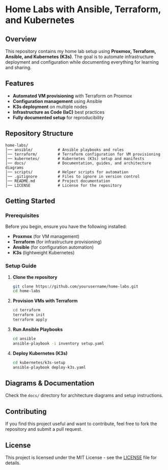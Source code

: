 # Home Labs with Ansible, Terraform, and Kubernetes

## Overview

This repository contains my home lab setup using **Proxmox, Terraform, Ansible, and Kubernetes (K3s)**. The goal is to automate infrastructure deployment and configuration while documenting everything for learning and sharing.

## Features

- **Automated VM provisioning** with Terraform on Proxmox
- **Configuration management** using Ansible
- **K3s deployment** on multiple nodes
- **Infrastructure as Code (IaC)** best practices
- **Fully documented setup** for reproducibility

## Repository Structure

```
home-labs/
│── ansible/           # Ansible playbooks and roles
│── terraform/         # Terraform configuration for VM provisioning
│── kubernetes/        # Kubernetes (K3s) setup and manifests
│── docs/              # Documentation, guides, and architecture diagrams
│── scripts/           # Helper scripts for automation
│── .gitignore         # Files to ignore in version control
│── README.md          # Project documentation
│── LICENSE            # License for the repository
```

## Getting Started

### Prerequisites

Before you begin, ensure you have the following installed:

- **Proxmox** (for VM management)
- **Terraform** (for infrastructure provisioning)
- **Ansible** (for configuration automation)
- **K3s** (lightweight Kubernetes)

### Setup Guide

1. **Clone the repository**
   ```bash
   git clone https://github.com/yourusername/home-labs.git
   cd home-labs
   ```
2. **Provision VMs with Terraform**
   ```bash
   cd terraform
   terraform init
   terraform apply
   ```
3. **Run Ansible Playbooks**
   ```bash
   cd ansible
   ansible-playbook -i inventory setup.yaml
   ```
4. **Deploy Kubernetes (K3s)**
   ```bash
   cd kubernetes/k3s-setup
   ansible-playbook deploy-k3s.yaml
   ```

## Diagrams & Documentation

Check the `docs/` directory for architecture diagrams and setup instructions.

## Contributing

If you find this project useful and want to contribute, feel free to fork the repository and submit a pull request.

## License

This project is licensed under the MIT License - see the [LICENSE](LICENSE) file for details.



